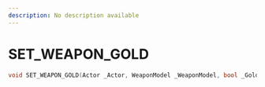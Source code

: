 ```yaml
---
description: No description available 
---
```


# SET_WEAPON_GOLD

```cpp
void SET_WEAPON_GOLD(Actor _Actor, WeaponModel _WeaponModel, bool _Gold);
```
